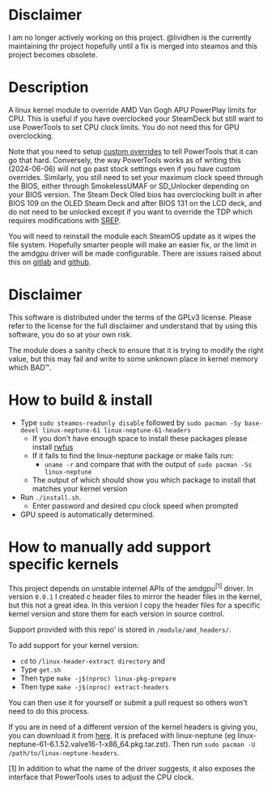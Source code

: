 # Disclaimer
I am no longer actively working on this project. @lividhen is the currently maintaining thr project hopefully until a fix is merged into steamos and this project becomes obsolete.

# Description
A linux kernel module to override AMD Van Gogh APU PowerPlay limits for CPU.
This is useful if you have overclocked your SteamDeck but still want to use
PowerTools to set CPU clock limits. You do not need this for GPU overclocking.

Note that you need to setup [custom overrides](https://git.ngni.us/NG-SD-Plugins/PowerTools/wiki/Customization) to tell PowerTools that it can go that
hard. Conversely, the way PowerTools works as of writing this (2024-06-06) will
not go past stock settings even if you have custom overrides.
Similarly, you still need to set your maximum clock speed through the BIOS,
either through SmokelessUMAF or SD_Unlocker depending on your BIOS version. 
The Steam Deck Oled bios has overclocking built in after BIOS 109 on the OLED
Steam Deck and after BIOS 131 on the LCD deck, and do not need to be unlocked
except if you want to override the TDP which requires modifications with [SREP](https://www.stanto.com/steam-deck/how-to-unlock-the-lcd-and-oled-steam-deck-bios-for-increased-tdp-and-other-features/).

You will need to reinstall the module each SteamOS update as it wipes the file
system. Hopefully smarter people will make an easier fix, or the limit in the
amdgpu driver will be made configurable. There are issues raised about this on
[gitlab](https://gitlab.freedesktop.org/drm/amd/-/issues/2638) and [github](https://github.com/ValveSoftware/SteamOS/issues/1309).

# Disclaimer
This software is distributed under the terms of the GPLv3 license. Please refer
to the license for the full disclaimer and understand that by using this
software, you do so at your own risk.

The module does a sanity check to ensure that it is trying to modify the right
value, but this may fail and write to some unknown place in kernel memory which
BAD™.

# How to build & install
- Type `sudo steamos-readonly disable` followed by `sudo pacman -Sy base-devel linux-neptune-61 linux-neptune-61-headers`
  - If you don't have enough space to install these packages please install [rwfus](https://github.com/ValShaped/rwfus)
  - If it fails to find the linux-neptune package or make fails run:
    - `uname -r` and compare that with the output of `sudo pacman -Ss linux-neptune`
  - The output of which should show you which package to install that matches your kernel version
- Run `./install.sh`.
  - Enter password and desired cpu clock speed when prompted
- GPU speed is automatically determined.

# How to manually add support specific kernels

This project depends on unstable internel APIs of the amdgpu<sup>[1]</sup>
driver. In version `0.0.1` I created c header files to mirror the header files
in the kernel, but this not a great idea. In this version I copy the header
files for a specific kernel version and store them for each version in source
control.

Support provided with this repo' is stored in `/module/amd_headers/`.

To add support for your kernel version:
- `cd` to `/linux-header-extract directory` and
- Type `get.sh`
- Then type `make -j$(nproc) linux-pkg-prepare`
- Then type `make -j$(nproc) extract-headers`

You can then use it for yourself or submit a pull request so others won't need to do this process.

If you are in need of a different version of the kernel headers is giving you, you can download it from [here](https://steamdeck-packages.steamos.cloud/archlinux-mirror/jupiter-main/os/x86_64/).
It is prefaced with linux-neptune (eg linux-neptune-61-6.1.52.valve16-1-x86_64.pkg.tar.zst). Then run `sudo pacman -U /path/to/linux-neptune-headers`.

[1] In addition to what the name of the driver suggests, it also exposes the
interface that PowerTools uses to adjust the CPU clock.
